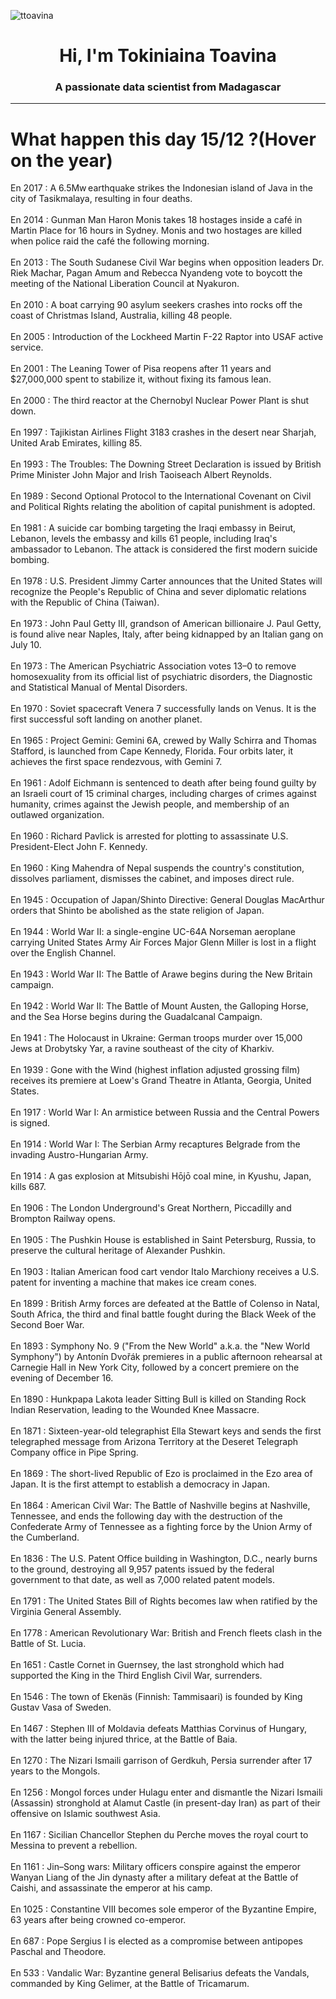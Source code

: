 
<p align="left"> <img src="https://komarev.com/ghpvc/?username=ttoavina&label=Profile%20views&color=0e75b6&style=flat" alt="ttoavina" /> </p>
<h1 align="center">Hi, I'm Tokiniaina Toavina</h1>
<h3 align="center">A passionate data scientist from Madagascar</h3>
    
<hr/>
<h1> What happen this day 15/12 ?(Hover on the year)</h1>

En 2017 : A 6.5Mw earthquake strikes the Indonesian island of Java in the city of Tasikmalaya, resulting in four deaths.
<br/><br/>
En 2014 : Gunman Man Haron Monis takes 18 hostages inside a café in Martin Place for 16 hours in Sydney. Monis and two hostages are killed when police raid the café the following morning.
<br/><br/>
En 2013 : The South Sudanese Civil War begins when opposition leaders Dr. Riek Machar, Pagan Amum and Rebecca Nyandeng vote to boycott the meeting of the National Liberation Council at Nyakuron.
<br/><br/>
En 2010 : A boat carrying 90 asylum seekers crashes into rocks off the coast of Christmas Island, Australia, killing 48 people.
<br/><br/>
En 2005 : Introduction of the Lockheed Martin F-22 Raptor into USAF active service.
<br/><br/>
En 2001 : The Leaning Tower of Pisa reopens after 11 years and $27,000,000 spent to stabilize it, without fixing its famous lean.
<br/><br/>
En 2000 : The third reactor at the Chernobyl Nuclear Power Plant is shut down.
<br/><br/>
En 1997 : Tajikistan Airlines Flight 3183 crashes in the desert near Sharjah, United Arab Emirates, killing 85.
<br/><br/>
En 1993 : The Troubles: The Downing Street Declaration is issued by British Prime Minister John Major and Irish Taoiseach Albert Reynolds.
<br/><br/>
En 1989 : Second Optional Protocol to the International Covenant on Civil and Political Rights relating the abolition of capital punishment is adopted.
<br/><br/>
En 1981 : A suicide car bombing targeting the Iraqi embassy in Beirut, Lebanon, levels the embassy and kills 61 people, including Iraq's ambassador to Lebanon. The attack is considered the first modern suicide bombing.
<br/><br/>
En 1978 : U.S. President Jimmy Carter announces that the United States will recognize the People's Republic of China and sever diplomatic relations with the Republic of China (Taiwan).
<br/><br/>
En 1973 : John Paul Getty III, grandson of American billionaire J. Paul Getty, is found alive near Naples, Italy, after being kidnapped by an Italian gang on July 10.
<br/><br/>
En 1973 : The American Psychiatric Association votes 13–0 to remove homosexuality from its official list of psychiatric disorders, the Diagnostic and Statistical Manual of Mental Disorders.
<br/><br/>
En 1970 : Soviet spacecraft Venera 7 successfully lands on Venus. It is the first successful soft landing on another planet.
<br/><br/>
En 1965 : Project Gemini: Gemini 6A, crewed by Wally Schirra and Thomas Stafford, is launched from Cape Kennedy, Florida. Four orbits later, it achieves the first space rendezvous, with Gemini 7.
<br/><br/>
En 1961 : Adolf Eichmann is sentenced to death after being found guilty by an Israeli court of 15 criminal charges, including charges of crimes against humanity, crimes against the Jewish people, and membership of an outlawed organization.
<br/><br/>
En 1960 : Richard Pavlick is arrested for plotting to assassinate U.S. President-Elect John F. Kennedy.
<br/><br/>
En 1960 : King Mahendra of Nepal suspends the country's constitution, dissolves parliament, dismisses the cabinet, and imposes direct rule.
<br/><br/>
En 1945 : Occupation of Japan/Shinto Directive: General Douglas MacArthur orders that Shinto be abolished as the state religion of Japan.
<br/><br/>
En 1944 : World War II: a single-engine UC-64A Norseman aeroplane carrying United States Army Air Forces Major Glenn Miller is lost in a flight over the English Channel.
<br/><br/>
En 1943 : World War II: The Battle of Arawe begins during the New Britain campaign.
<br/><br/>
En 1942 : World War II: The Battle of Mount Austen, the Galloping Horse, and the Sea Horse begins during the Guadalcanal Campaign.
<br/><br/>
En 1941 : The Holocaust in Ukraine: German troops murder over 15,000 Jews at Drobytsky Yar, a ravine southeast of the city of Kharkiv.
<br/><br/>
En 1939 : Gone with the Wind (highest inflation adjusted grossing film) receives its premiere at Loew's Grand Theatre in Atlanta, Georgia, United States.
<br/><br/>
En 1917 : World War I: An armistice between Russia and the Central Powers is signed.
<br/><br/>
En 1914 : World War I: The Serbian Army recaptures Belgrade from the invading Austro-Hungarian Army.
<br/><br/>
En 1914 : A gas explosion at Mitsubishi Hōjō coal mine, in Kyushu, Japan, kills 687.
<br/><br/>
En 1906 : The London Underground's Great Northern, Piccadilly and Brompton Railway opens.
<br/><br/>
En 1905 : The Pushkin House is established in Saint Petersburg, Russia, to preserve the cultural heritage of Alexander Pushkin.
<br/><br/>
En 1903 : Italian American food cart vendor Italo Marchiony receives a U.S. patent for inventing a machine that makes ice cream cones.
<br/><br/>
En 1899 : British Army forces are defeated at the Battle of Colenso in Natal, South Africa, the third and final battle fought during the Black Week of the Second Boer War.
<br/><br/>
En 1893 : Symphony No. 9 ("From the New World" a.k.a. the "New World Symphony") by Antonín Dvořák premieres in a public afternoon rehearsal at Carnegie Hall in New York City, followed by a concert premiere on the evening of December 16.
<br/><br/>
En 1890 : Hunkpapa Lakota leader Sitting Bull is killed on Standing Rock Indian Reservation, leading to the Wounded Knee Massacre.
<br/><br/>
En 1871 : Sixteen-year-old telegraphist Ella Stewart keys and sends the first telegraphed message from Arizona Territory at the Deseret Telegraph Company office in Pipe Spring.
<br/><br/>
En 1869 : The short-lived Republic of Ezo is proclaimed in the Ezo area of Japan. It is the first attempt to establish a democracy in Japan.
<br/><br/>
En 1864 : American Civil War: The Battle of Nashville begins at Nashville, Tennessee, and ends the following day with the destruction of the Confederate Army of Tennessee as a fighting force by the Union Army of the Cumberland.
<br/><br/>
En 1836 : The U.S. Patent Office building in Washington, D.C., nearly burns to the ground, destroying all 9,957 patents issued by the federal government to that date, as well as 7,000 related patent models.
<br/><br/>
En 1791 : The United States Bill of Rights becomes law when ratified by the Virginia General Assembly.
<br/><br/>
En 1778 : American Revolutionary War: British and French fleets clash in the Battle of St. Lucia.
<br/><br/>
En 1651 : Castle Cornet in Guernsey, the last stronghold which had supported the King in the Third English Civil War, surrenders.
<br/><br/>
En 1546 : The town of Ekenäs (Finnish: Tammisaari) is founded by King Gustav Vasa of Sweden.
<br/><br/>
En 1467 : Stephen III of Moldavia defeats Matthias Corvinus of Hungary, with the latter being injured thrice, at the Battle of Baia.
<br/><br/>
En 1270 : The Nizari Ismaili garrison of Gerdkuh, Persia surrender after 17 years to the Mongols.
<br/><br/>
En 1256 : Mongol forces under Hulagu enter and dismantle the Nizari Ismaili (Assassin) stronghold at Alamut Castle (in present-day Iran) as part of their offensive on Islamic southwest Asia.
<br/><br/>
En 1167 : Sicilian Chancellor Stephen du Perche moves the royal court to Messina to prevent a rebellion.
<br/><br/>
En 1161 : Jin–Song wars: Military officers conspire against the emperor Wanyan Liang of the Jin dynasty after a military defeat at the Battle of Caishi, and assassinate the emperor at his camp.
<br/><br/>
En 1025 : Constantine VIII becomes sole emperor of the Byzantine Empire, 63 years after being crowned co-emperor.
<br/><br/>
En 687 : Pope Sergius I is elected as a compromise between antipopes Paschal and Theodore.
<br/><br/>
En 533 : Vandalic War: Byzantine general Belisarius defeats the Vandals, commanded by King Gelimer, at the Battle of Tricamarum.
<br/><br/>
